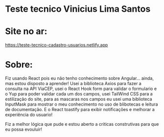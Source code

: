 # Teste tecnico Vinicius Lima Santos

# Site no ar: 
https://teste-tecnico-cadastro-usuarios.netlify.app

# Sobre:

Fiz usando React pois eu não tenho conhecimento sobre Angular... ainda, mas estou disposto a aprender!
Usei a biblioteca Axios para fazer a consulta na API ViaCEP, usei o React Hook form para validar o formulario e o
Yup para poder validar cada um dos campos, usei TailWind CSS para a estilização do site, para as mascaras nos campos eu usei uma biblioteca InputMask para mostrar o meu conhecimento no uso de blibotecas e leitura de documentação. E o React toastify para exibir notificações e melhorar a experiência do usuario!

Fiz a melhor lógica que pude e estou aberto a criticas construtivas para que eu possa evouluir!
 

